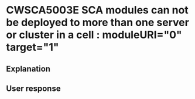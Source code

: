 # CWSCA5003E SCA modules can not be deployed to more than one server or cluster in a cell : moduleURI="0"  target="1"

## Explanation

## User response